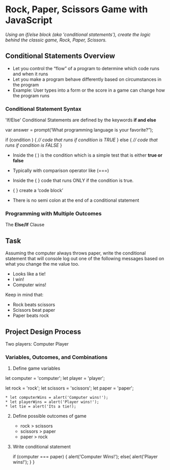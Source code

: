 # Rock, Paper, Scissors Game with JavaScript

*Using an if/else block (aka 'conditional statements'), create the logic behind the classic game, Rock, Paper, Scissors.*

## Conditional Statements Overview
* Let you control the “flow” of a program to determine which code runs and when it runs
* Let you make a program behave differently based on circumstances in the program
* Example: User types into a form or the score in a game can change how the program runs

### Conditional Statement Syntax
'If/Else' Conditional Statements are defined by the keywords **if and else**

var answer = prompt(‘What programming language is your favorite?”);

if (condition ) {
 *// code that runs if condition is TRUE*
} else {
  *// code that runs if condition is FALSE*
}

* Inside the ( ) is the condition which is a simple test that is either **true or false**

* Typically with comparison operator like (===)
* Inside the { } code that runs ONLY if the condition is true.
* { } create a ‘code block’
* There is no semi colon at the end of a conditional statement

### Programming with Multiple Outcomes

The **Else/If** Clause



## Task
Assuming the computer always throws paper, write the conditional statement that will console log out one of the following messages based on what you change the me value too.

* Looks like a tie!
* I win!
* Computer wins!

Keep in mind that:

* Rock beats scissors
* Scissors beat paper
* Paper beats rock

## Project Design Process

Two players:
Computer
Player

### Variables, Outcomes, and Combinations

1. Define game variables

let computer = 'computer';
let player = 'player';

let rock = 'rock';
let scissors = 'scissors';
let paper = 'paper';

    * let computerWins = alert('Computer wins!');
    * let playerWins = alert('Player wins!');
    * let tie = alert('Its a tie!);

2. Define possible outcomes of game
    * rock > scissors
    * scissors > paper
    * paper > rock

3. Write conditional statement

    if (computer === paper) {
      alert('Computer Wins!');
    else{
      alert('Player wins!');
    }
    }
